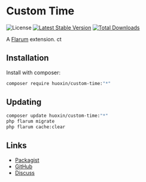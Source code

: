 # Custom Time

![License](https://img.shields.io/badge/license-CC-BY-NC-ND-2.0-blue.svg) [![Latest Stable Version](https://img.shields.io/packagist/v/huoxin/custom-time.svg)](https://packagist.org/packages/huoxin/custom-time) [![Total Downloads](https://img.shields.io/packagist/dt/huoxin/custom-time.svg)](https://packagist.org/packages/huoxin/custom-time)

A [Flarum](http://flarum.org) extension. ct

## Installation

Install with composer:

```sh
composer require huoxin/custom-time:"*"
```

## Updating

```sh
composer update huoxin/custom-time:"*"
php flarum migrate
php flarum cache:clear
```

## Links

- [Packagist](https://packagist.org/packages/huoxin/custom-time)
- [GitHub](https://github.com/huoxin/custom-time)
- [Discuss](https://discuss.flarum.org/d/PUT_DISCUSS_SLUG_HERE)
